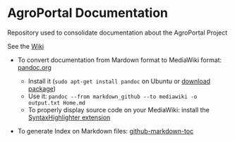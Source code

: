 # AgroPortal Documentation
Repository used to consolidate documentation about the AgroPortal Project

See the [Wiki](https://github.com/agroportal/documentation/wiki)

* To convert documentation from Mardown format to MediaWiki format: [pandoc.org](http://pandoc.org/try/)
    * Install it (`sudo apt-get install pandoc` on Ubuntu or [download package](https://github.com/jgm/pandoc/releases/tag/1.17.0.2))
    * Use it: `pandoc --from markdown_github --to mediawiki -o output.txt Home.md`
    * To properly display source code on your MediaWiki: install the [SyntaxHighlighter extension](https://www.mediawiki.org/wiki/Extension:SyntaxHighlighter)

* To generate Index on Markdown files: [github-markdown-toc](https://github.com/ekalinin/github-markdown-toc)

